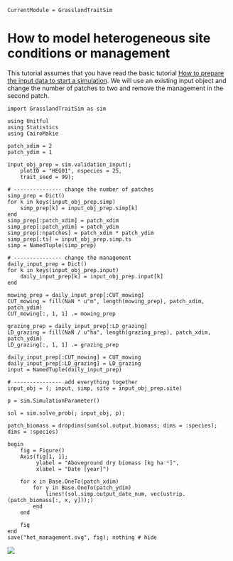 ```@meta
CurrentModule = GrasslandTraitSim
```

# How to model heterogeneous site conditions or management

This tutorial assumes that you have read the basic tutorial [How to prepare the input data to start a simulation](@ref). We will use an existing input object and change the number of patches to two and remove the management in the second patch.


```@example heterog_input
import GrasslandTraitSim as sim

using Unitful
using Statistics
using CairoMakie

patch_xdim = 2 
patch_ydim = 1

input_obj_prep = sim.validation_input(;
    plotID = "HEG01", nspecies = 25,
    trait_seed = 99);

# --------------- change the number of patches
simp_prep = Dict()
for k in keys(input_obj_prep.simp)
    simp_prep[k] = input_obj_prep.simp[k]
end
simp_prep[:patch_xdim] = patch_xdim
simp_prep[:patch_ydim] = patch_ydim
simp_prep[:npatches] = patch_xdim * patch_ydim
simp_prep[:ts] = input_obj_prep.simp.ts
simp = NamedTuple(simp_prep)

# --------------- change the management
daily_input_prep = Dict()
for k in keys(input_obj_prep.input)
    daily_input_prep[k] = input_obj_prep.input[k]
end

mowing_prep = daily_input_prep[:CUT_mowing]
CUT_mowing = fill(NaN * u"m", length(mowing_prep), patch_xdim, patch_ydim)
CUT_mowing[:, 1, 1] .= mowing_prep

grazing_prep = daily_input_prep[:LD_grazing]
LD_grazing = fill(NaN / u"ha", length(grazing_prep), patch_xdim, patch_ydim)
LD_grazing[:, 1, 1] .= grazing_prep

daily_input_prep[:CUT_mowing] = CUT_mowing
daily_input_prep[:LD_grazing] = LD_grazing
input = NamedTuple(daily_input_prep)

# --------------- add everything together
input_obj = (; input, simp, site = input_obj_prep.site)
```

```@example heterog_input
p = sim.SimulationParameter() 

sol = sim.solve_prob(; input_obj, p);

patch_biomass = dropdims(sum(sol.output.biomass; dims = :species); dims = :species)

begin
    fig = Figure()
    Axis(fig[1, 1];
         ylabel = "Aboveground dry biomass [kg ha⁻¹]", 
         xlabel = "Date [year]")

    for x in Base.OneTo(patch_xdim)
        for y in Base.OneTo(patch_ydim)
            lines!(sol.simp.output_date_num, vec(ustrip.(patch_biomass[:, x, y]));)  
        end
    end
    
    fig
end
save("het_management.svg", fig); nothing # hide
```

![](het_management.svg)
